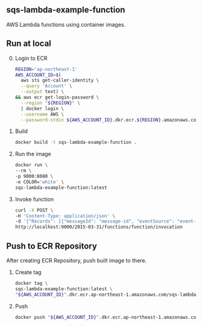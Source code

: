 sqs-lambda-example-function
---

AWS Lambda functions using container images.

## Run at local

0. Login to ECR

    ```bash
    REGION='ap-northeast-1'
    AWS_ACCOUNT_ID=$(
      aws sts get-caller-identity \
      --query 'Account' \
      --output text) \
    && aws ecr get-login-password \
      --region "${REGION}" \
      | docker login \
      --username AWS \
      --password-stdin ${AWS_ACCOUNT_ID}.dkr.ecr.${REGION}.amazonaws.com
    ```

1. Build

    ```bash
    docker build -t sqs-lambda-example-function .
    ```

2. Run the image

    ```bash
    docker run \
    --rm \
    -p 9000:8080 \
    -e COLOR='white' \
    sqs-lambda-example-function:latest
    ```

3. Invoke function

    ```bash
    curl -X POST \
    -H 'Content-Type: application/json' \
    -d '{"Records": [{"messageId": "message-id", "eventSource": "event-source", "body": "{\"color\": \"white\", \"text\": \"sample text\"}"}]}' \
    http://localhost:9000/2015-03-31/functions/function/invocation
    ```

## Push to ECR Repository

After creating ECR Repository, push built image to there.

1. Create tag

    ```bash
    docker tag \
    sqs-lambda-example-function:latest \
    "${AWS_ACCOUNT_ID}".dkr.ecr.ap-northeast-1.amazonaws.com/sqs-lambda-example-function:latest
    ```

2. Push

    ```bash
    docker push "${AWS_ACCOUNT_ID}".dkr.ecr.ap-northeast-1.amazonaws.com/sqs-lambda-example-function:latest
    ```